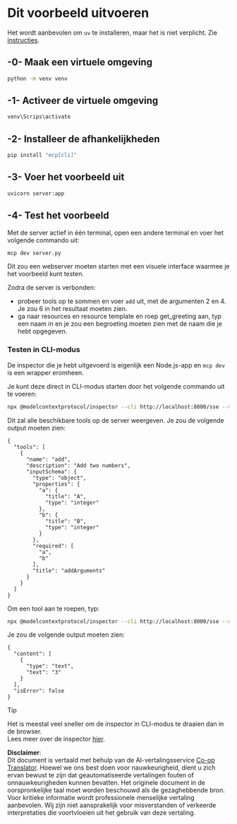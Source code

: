 <!--
CO_OP_TRANSLATOR_METADATA:
{
  "original_hash": "69ba3bd502bd743233137bac5539c08b",
  "translation_date": "2025-08-18T16:36:25+00:00",
  "source_file": "03-GettingStarted/05-sse-server/solution/python/README.md",
  "language_code": "nl"
}
-->
# Dit voorbeeld uitvoeren

Het wordt aanbevolen om `uv` te installeren, maar het is niet verplicht. Zie [instructies](https://docs.astral.sh/uv/#highlights).

## -0- Maak een virtuele omgeving

```bash
python -m venv venv
```

## -1- Activeer de virtuele omgeving

```bash
venv\Scrips\activate
```

## -2- Installeer de afhankelijkheden

```bash
pip install "mcp[cli]"
```

## -3- Voer het voorbeeld uit

```bash
uvicorn server:app
```

## -4- Test het voorbeeld

Met de server actief in één terminal, open een andere terminal en voer het volgende commando uit:

```bash
mcp dev server.py
```

Dit zou een webserver moeten starten met een visuele interface waarmee je het voorbeeld kunt testen.

Zodra de server is verbonden:

- probeer tools op te sommen en voer `add` uit, met de argumenten 2 en 4. Je zou 6 in het resultaat moeten zien.
- ga naar resources en resource template en roep get_greeting aan, typ een naam in en je zou een begroeting moeten zien met de naam die je hebt opgegeven.

### Testen in CLI-modus

De inspector die je hebt uitgevoerd is eigenlijk een Node.js-app en `mcp dev` is een wrapper eromheen.

Je kunt deze direct in CLI-modus starten door het volgende commando uit te voeren:

```bash
npx @modelcontextprotocol/inspector --cli http://localhost:8000/sse --method tools/list
```

Dit zal alle beschikbare tools op de server weergeven. Je zou de volgende output moeten zien:

```text
{
  "tools": [
    {
      "name": "add",
      "description": "Add two numbers",
      "inputSchema": {
        "type": "object",
        "properties": {
          "a": {
            "title": "A",
            "type": "integer"
          },
          "b": {
            "title": "B",
            "type": "integer"
          }
        },
        "required": [
          "a",
          "b"
        ],
        "title": "addArguments"
      }
    }
  ]
}
```

Om een tool aan te roepen, typ:

```bash
npx @modelcontextprotocol/inspector --cli http://localhost:8000/sse --method tools/call --tool-name add --tool-arg a=1 --tool-arg b=2
```

Je zou de volgende output moeten zien:

```text
{
  "content": [
    {
      "type": "text",
      "text": "3"
    }
  ],
  "isError": false
}
```

> [!TIP]  
> Het is meestal veel sneller om de inspector in CLI-modus te draaien dan in de browser.  
> Lees meer over de inspector [hier](https://github.com/modelcontextprotocol/inspector).

**Disclaimer**:  
Dit document is vertaald met behulp van de AI-vertalingsservice [Co-op Translator](https://github.com/Azure/co-op-translator). Hoewel we ons best doen voor nauwkeurigheid, dient u zich ervan bewust te zijn dat geautomatiseerde vertalingen fouten of onnauwkeurigheden kunnen bevatten. Het originele document in de oorspronkelijke taal moet worden beschouwd als de gezaghebbende bron. Voor kritieke informatie wordt professionele menselijke vertaling aanbevolen. Wij zijn niet aansprakelijk voor misverstanden of verkeerde interpretaties die voortvloeien uit het gebruik van deze vertaling.